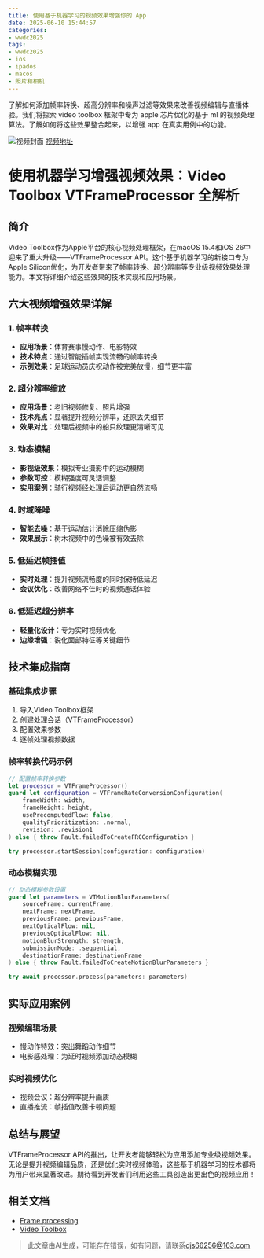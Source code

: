 ```yaml
---
title: 使用基于机器学习的视频效果增强你的 App
date: 2025-06-10 15:44:57
categories:
- wwdc2025
tags:
- wwdc2025
- ios
- ipados
- macos
- 照片和相机
---
```

了解如何添加帧率转换、超高分辨率和噪声过滤等效果来改善视频编辑与直播体验。我们将探索 video toolbox 框架中专为 apple 芯片优化的基于 ml 的视频处理算法。了解如何将这些效果整合起来，以增强 app 在真实用例中的功能。
<!--more-->

![视频封面](https://devimages-cdn.apple.com/wwdc-services/images/3055294D-836B-4513-B7B0-0BC5666246B0/10054/10054_wide_250x141_2x.jpg)
[视频地址](https://developer.apple.com/cn/videos/play/wwdc2025/300/)

# 使用机器学习增强视频效果：Video Toolbox VTFrameProcessor 全解析

## 简介
Video Toolbox作为Apple平台的核心视频处理框架，在macOS 15.4和iOS 26中迎来了重大升级——VTFrameProcessor API。这个基于机器学习的新接口专为Apple Silicon优化，为开发者带来了帧率转换、超分辨率等专业级视频效果处理能力。本文将详细介绍这些效果的技术实现和应用场景。

## 六大视频增强效果详解

### 1. 帧率转换
- **应用场景**：体育赛事慢动作、电影特效
- **技术特点**：通过智能插帧实现流畅的帧率转换
- **示例效果**：足球运动员庆祝动作被完美放慢，细节更丰富

### 2. 超分辨率缩放
- **应用场景**：老旧视频修复、照片增强
- **技术亮点**：显著提升视频分辨率，还原丢失细节
- **效果对比**：处理后视频中的船只纹理更清晰可见

### 3. 动态模糊
- **影视级效果**：模拟专业摄影中的运动模糊
- **参数可控**：模糊强度可灵活调整
- **实用案例**：骑行视频经处理后运动更自然流畅

### 4. 时域降噪
- **智能去噪**：基于运动估计消除压缩伪影
- **效果展示**：树木视频中的色噪被有效去除

### 5. 低延迟帧插值
- **实时处理**：提升视频流畅度的同时保持低延迟
- **会议优化**：改善网络不佳时的视频通话体验

### 6. 低延迟超分辨率
- **轻量化设计**：专为实时视频优化
- **边缘增强**：锐化面部特征等关键细节

## 技术集成指南

### 基础集成步骤
1. 导入Video Toolbox框架
2. 创建处理会话（VTFrameProcessor）
3. 配置效果参数
4. 逐帧处理视频数据

### 帧率转换代码示例
```swift
// 配置帧率转换参数
let processor = VTFrameProcessor()
guard let configuration = VTFrameRateConversionConfiguration(
    frameWidth: width,
    frameHeight: height,
    usePrecomputedFlow: false,
    qualityPrioritization: .normal,
    revision: .revision1
) else { throw Fault.failedToCreateFRCConfiguration }

try processor.startSession(configuration: configuration)
```

### 动态模糊实现
```swift
// 动态模糊参数设置
guard let parameters = VTMotionBlurParameters(
    sourceFrame: currentFrame,
    nextFrame: nextFrame,
    previousFrame: previousFrame,
    nextOpticalFlow: nil,
    previousOpticalFlow: nil,
    motionBlurStrength: strength,
    submissionMode: .sequential,
    destinationFrame: destinationFrame
) else { throw Fault.failedToCreateMotionBlurParameters }

try await processor.process(parameters: parameters)
```

## 实际应用案例

### 视频编辑场景
- 慢动作特效：突出舞蹈动作细节
- 电影感处理：为延时视频添加动态模糊

### 实时视频优化
- 视频会议：超分辨率提升画质
- 直播推流：帧插值改善卡顿问题

## 总结与展望
VTFrameProcessor API的推出，让开发者能够轻松为应用添加专业级视频效果。无论是提升视频编辑品质，还是优化实时视频体验，这些基于机器学习的技术都将为用户带来显著改进。期待看到开发者们利用这些工具创造出更出色的视频应用！

## 相关文档
- [Frame processing](https://developer.apple.com/documentation/VideoToolbox/frame-processing)
- [Video Toolbox](https://developer.apple.com/documentation/VideoToolbox)
> 此文章由AI生成，可能存在错误，如有问题，请联系[djs66256@163.com](djs66256@163.com)